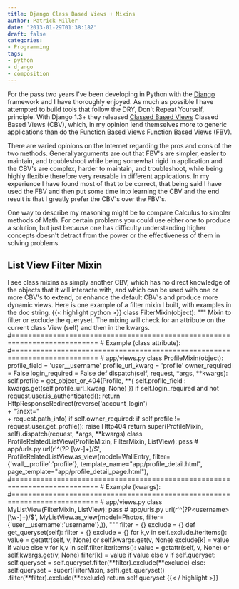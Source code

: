 ```yaml
---
title: Django Class Based Views + Mixins
author: Patrick Miller
date: "2013-01-29T01:38:18Z"
draft: false
categories:
- Programming
tags:
- python
- django
- composition
---
```

For the pass two years I've been developing in Python with the [Django](https://www.djangoproject.com/) framework and I have thoroughly enjoyed. As much as possible I have attempted to build tools that follow the DRY, Don't Repeat Yourself, principle. With Django 1.3+ they released [Classed Based Views](https://docs.djangoproject.com/en/dev/topics/class-based-views/) Classed Based Views</a> (CBV), which, in my opinion lend themselves more to generic applications than do the [Function Based Views](https://docs.djangoproject.com/en/dev/topics/http/views/) Function Based Views</a> (FBV).
<!--more-->

There are varied opinions on the Internet regarding the pros and cons of the two methods. Generallyarguments are out that FBV's are simpler, easier to maintain, and troubleshoot while being somewhat rigid in application and the CBV's are complex, harder to maintain, and troubleshoot, while being highly flexible therefore very reusable in different applications. In my experience I have found most of that to be correct, that being said I have used the FBV and then put some time into learning the CBV and the end result is that I greatly prefer the CBV's over the FBV's.

One way to describe my reasoning might be to compare Calculus to simpler methods of Math. For certain problems you could use either one to produce a solution, but just because one has difficulty understanding higher concepts doesn't detract from the power or the effectiveness of them in solving problems.

## List View Filter Mixin

I see class mixins as simply another CBV, which has no direct knowledge of the objects that it will interacte with, and which can be used with one or more CBV's to extend, or enhance the default CBV's and produce more dynamic views. Here is one example of a filter mixin I built, with examples in the doc string.
{{< highlight python >}}
class FilterMixin(object):
    """
    Mixin to filter or exclude the queryset. The mixing will check for an
    attribute on the current class View (self) and then in the kwargs.
    #===========================================================================
    # Example (class attribute):
    #===========================================================================
    # app/views.py
    class ProfileMixin(object):
        profile_field = 'user__username'
        profile_url_kwarg = 'profile'
        owner_required = False
        login_required = False
        def dispatch(self, request, *args, **kwargs):
            self.profile = get_object_or_404(Profile,
                                    **{ self.profile_field : \
                                       kwargs.get(self.profile_url_kwarg, None) })
            if self.login_required and not request.user.is_authenticated():
                return HttpResponseRedirect(reverse('account_login') \
                                                     + "?next=" \
                                                     + request.path_info)
            if self.owner_required:
                if self.profile != request.user.get_profile():
                    raise Http404
            return super(ProfileMixin, self).dispatch(request, *args, **kwargs)
    class ProfileRelatedListView(ProfileMixin, FilterMixin, ListView):
        pass
    # app/urls.py
        url(r'^(?P
<profile>[\w-]+)/$',
            ProfileRelatedListView.as_view(model=WallEntry,
                                          filter={'wall__profile':'profile'},
                                          template_name="app/profile_detail.html",
                                          page_template="app/profile_detail_page.html"),
    #===========================================================================
    # Example (kwargs):
    #===========================================================================
    # app/views.py
        class MyListView(FilterMixin, ListView):
            pass
    # app/urls.py
        url(r'^(?P<username>[\w-]+)/$',
            MyListView.as_view(model=Photos,
                               filter={'user__username':'username'},)),
    """
    filter = {}
    exclude = {}
    def get_queryset(self):
        filter = {}
        exclude = {}
        for k,v in self.exclude.iteritems():
            value = getattr(self, v, None) or self.kwargs.get(v, None)
            exclude[k] = value if value else v
        for k,v in self.filter.iteritems():
            value = getattr(self, v, None) or self.kwargs.get(v, None)
            filter[k] = value if value else v
        if self.queryset:
            self.queryset = self.queryset.filter(**filter).exclude(**exclude)
        else:
            self.queryset = super(FilterMixin, self).get_queryset() \
                                  .filter(**filter).exclude(**exclude)
        return self.queryset
{{< / highlight >}}
